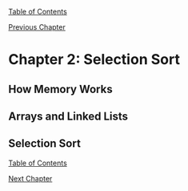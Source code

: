 [Table of Contents](_toc.md)

[Previous Chapter](ch1.md)




# Chapter 2: Selection Sort #

## How Memory Works

## Arrays and Linked Lists

## Selection Sort

[Table of Contents](_toc.md)

[Next Chapter](ch3.md)
